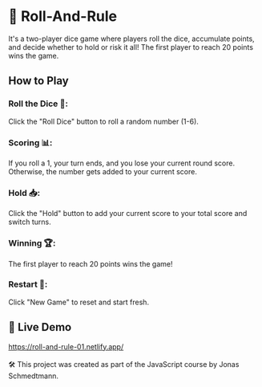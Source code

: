 # 🎲 Roll-And-Rule
It's a two-player dice game where players roll the dice, accumulate points, and decide whether to hold or risk it all! The first player to reach 20 points wins the game.
## How to Play
### Roll the Dice 🎲: 
  Click the "Roll Dice" button to roll a random number (1-6).
### Scoring 📊:
  If you roll a 1, your turn ends, and you lose your current round score. Otherwise, the number gets added to your current score.
### Hold 📥: 
  Click the "Hold" button to add your current score to your total score and switch turns.
### Winning 🏆:
  The first player to reach 20 points wins the game!
### Restart 🔄:
  Click "New Game" to reset and start fresh.
## 🚀 Live Demo
https://roll-and-rule-01.netlify.app/<br>
<br>
🛠️ This project was created as part of the JavaScript course by Jonas Schmedtmann.
